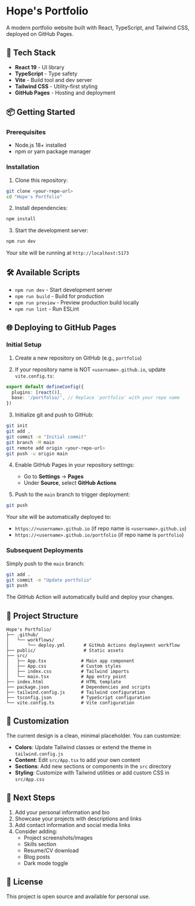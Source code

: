 # Hope's Portfolio

A modern portfolio website built with React, TypeScript, and Tailwind CSS, deployed on GitHub Pages.

## 🚀 Tech Stack

- **React 19** - UI library
- **TypeScript** - Type safety
- **Vite** - Build tool and dev server
- **Tailwind CSS** - Utility-first styling
- **GitHub Pages** - Hosting and deployment

## 📦 Getting Started

### Prerequisites

- Node.js 18+ installed
- npm or yarn package manager

### Installation

1. Clone this repository:
```bash
git clone <your-repo-url>
cd "Hope's Portfolio"
```

2. Install dependencies:
```bash
npm install
```

3. Start the development server:
```bash
npm run dev
```

Your site will be running at `http://localhost:5173`

## 🛠️ Available Scripts

- `npm run dev` - Start development server
- `npm run build` - Build for production
- `npm run preview` - Preview production build locally
- `npm run lint` - Run ESLint

## 🌐 Deploying to GitHub Pages

### Initial Setup

1. Create a new repository on GitHub (e.g., `portfolio`)

2. If your repository name is NOT `<username>.github.io`, update `vite.config.ts`:
```typescript
export default defineConfig({
  plugins: [react()],
  base: '/portfolio/', // Replace 'portfolio' with your repo name
})
```

3. Initialize git and push to GitHub:
```bash
git init
git add .
git commit -m "Initial commit"
git branch -M main
git remote add origin <your-repo-url>
git push -u origin main
```

4. Enable GitHub Pages in your repository settings:
   - Go to **Settings** → **Pages**
   - Under **Source**, select **GitHub Actions**

5. Push to the `main` branch to trigger deployment:
```bash
git push
```

Your site will be automatically deployed to:
- `https://<username>.github.io` (if repo name is `<username>.github.io`)
- `https://<username>.github.io/portfolio` (if repo name is `portfolio`)

### Subsequent Deployments

Simply push to the `main` branch:
```bash
git add .
git commit -m "Update portfolio"
git push
```

The GitHub Action will automatically build and deploy your changes.

## 📁 Project Structure

```
Hope's Portfolio/
├── .github/
│   └── workflows/
│       └── deploy.yml       # GitHub Actions deployment workflow
├── public/                  # Static assets
├── src/
│   ├── App.tsx             # Main app component
│   ├── App.css             # Custom styles
│   ├── index.css           # Tailwind imports
│   └── main.tsx            # App entry point
├── index.html              # HTML template
├── package.json            # Dependencies and scripts
├── tailwind.config.js      # Tailwind configuration
├── tsconfig.json           # TypeScript configuration
└── vite.config.ts          # Vite configuration

```

## 🎨 Customization

The current design is a clean, minimal placeholder. You can customize:

- **Colors**: Update Tailwind classes or extend the theme in `tailwind.config.js`
- **Content**: Edit `src/App.tsx` to add your own content
- **Sections**: Add new sections or components in the `src` directory
- **Styling**: Customize with Tailwind utilities or add custom CSS in `src/App.css`

## 📝 Next Steps

1. Add your personal information and bio
2. Showcase your projects with descriptions and links
3. Add contact information and social media links
4. Consider adding:
   - Project screenshots/images
   - Skills section
   - Resume/CV download
   - Blog posts
   - Dark mode toggle

## 📄 License

This project is open source and available for personal use.
